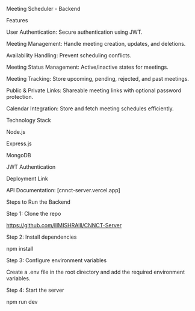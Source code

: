 Meeting Scheduler - Backend

Features

User Authentication: Secure authentication using JWT.

Meeting Management: Handle meeting creation, updates, and deletions.

Availability Handling: Prevent scheduling conflicts.

Meeting Status Management: Active/inactive states for meetings.

Meeting Tracking: Store upcoming, pending, rejected, and past meetings.

Public & Private Links: Shareable meeting links with optional password protection.

Calendar Integration: Store and fetch meeting schedules efficiently.

Technology Stack

Node.js

Express.js

MongoDB

JWT Authentication

Deployment Link

API Documentation: [cnnct-server.vercel.app]

Steps to Run the Backend

Step 1: Clone the repo

https://github.com/lllMISHRAlll/CNNCT-Server

Step 2: Install dependencies

npm install

Step 3: Configure environment variables

Create a .env file in the root directory and add the required environment variables.

Step 4: Start the server

npm run dev
